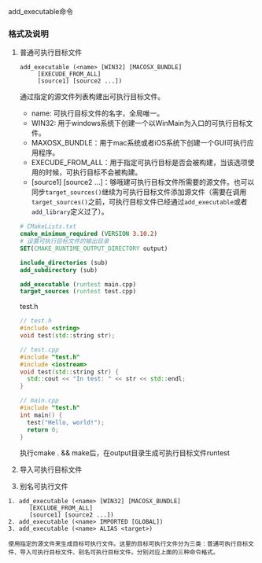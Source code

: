 add_executable命令

### 格式及说明

1. 普通可执行目标文件


   ```cm
   add_executable (<name> [WIN32] [MACOSX_BUNDLE]
   		[EXECUDE_FROM_ALL]
   		[source1] [source2 ...])
   ```

   通过指定的源文件列表构建出可执行目标文件。

   

   * name: 可执行目标文件的名字，全局唯一。
   * WIN32: 用于windows系统下创建一个以WinMain为入口的可执行目标文件。
   * MAXOSX_BUNDLE：用于mac系统或者iOS系统下创建一个GUI可执行应用程序。
   * EXECUDE_FROM_ALL：用于指定可执行目标是否会被构建，当该选项使用的时候，可执行目标不会被构建。
   * [source1] [source2 ...]：够哦建可执行目标文件所需要的源文件。也可以同步`target_sources()`继续为可执行目标文件添加源文件（需要在调用`target_sources()`之前，可执行目标文件已经通过`add_executable`或者`add_library`定义过了）。

   ```cmake
   # CMakeLists.txt
   cmake_minimum_required (VERSION 3.10.2)
   # 设置可执行目标文件的输出目录
   SET(CMAKE_RUNTIME_OUTPUT_DIRECTORY output)
   
   include_directories (sub)
   add_subdirectory (sub)
   
   add_executable (runtest main.cpp)
   target_sources (runtest test.cpp)
   ```

   test.h

   ``` c++
   // test.h
   #include <string>
   void test(std::string str);
   
   // test.cpp
   #include "test.h"
   #include <iostream>
   void test(std::string str) {
     std::cout << "In test: " << str << std::endl;
   }
   
   // main.cpp
   #include "test.h"
   int main() {
     test("Hello, world!");
     return 0;
   }
   ```

   执行cmake . && make后，在output目录生成可执行目标文件runtest

2. 导入可执行目标文件

3. 别名可执行文件

```cmak
1. add_executable (<name> [WIN32] [MACOSX_BUNDLE]
      [EXCLUDE_FROM_ALL]
      [source1] [source2 ...])
2. add_executable (<name> IMPORTED [GLOBAL])
3. add_executable (<name> ALIAS <target>)

使用指定的源文件来生成目标可执行文件。这里的目标可执行文件分为三类：普通可执行目标文件、导入可执行目标文件、别名可执行目标文件。分别对应上面的三种命令格式。
```

